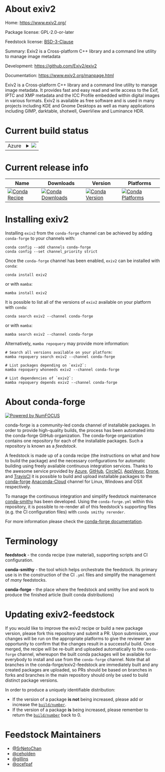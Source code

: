 About exiv2
===========

Home: https://www.exiv2.org/

Package license: GPL-2.0-or-later

Feedstock license: [BSD-3-Clause](https://github.com/conda-forge/exiv2-feedstock/blob/main/LICENSE.txt)

Summary: Exiv2 is a Cross-platform C++ library and a command line utility to manage image metadata

Development: https://github.com/Exiv2/exiv2

Documentation: https://www.exiv2.org/manpage.html

Exiv2 is a Cross-platform C++ library and a command line utility to manage image metadata.
It provides fast and easy read and write access to the Exif, IPTC and XMP metadata and the
ICC Profile embedded within digital images in various formats. Exiv2 is available as free
software and is used in many projects including KDE and Gnome Desktops as well as many
applications including GIMP, darktable, shotwell, GwenView and Luminance HDR.


Current build status
====================


<table>
    
  <tr>
    <td>Azure</td>
    <td>
      <details>
        <summary>
          <a href="https://dev.azure.com/conda-forge/feedstock-builds/_build/latest?definitionId=6814&branchName=main">
            <img src="https://dev.azure.com/conda-forge/feedstock-builds/_apis/build/status/exiv2-feedstock?branchName=main">
          </a>
        </summary>
        <table>
          <thead><tr><th>Variant</th><th>Status</th></tr></thead>
          <tbody><tr>
              <td>linux_64</td>
              <td>
                <a href="https://dev.azure.com/conda-forge/feedstock-builds/_build/latest?definitionId=6814&branchName=main">
                  <img src="https://dev.azure.com/conda-forge/feedstock-builds/_apis/build/status/exiv2-feedstock?branchName=main&jobName=linux&configuration=linux%20linux_64_" alt="variant">
                </a>
              </td>
            </tr><tr>
              <td>osx_64</td>
              <td>
                <a href="https://dev.azure.com/conda-forge/feedstock-builds/_build/latest?definitionId=6814&branchName=main">
                  <img src="https://dev.azure.com/conda-forge/feedstock-builds/_apis/build/status/exiv2-feedstock?branchName=main&jobName=osx&configuration=osx%20osx_64_" alt="variant">
                </a>
              </td>
            </tr><tr>
              <td>osx_arm64</td>
              <td>
                <a href="https://dev.azure.com/conda-forge/feedstock-builds/_build/latest?definitionId=6814&branchName=main">
                  <img src="https://dev.azure.com/conda-forge/feedstock-builds/_apis/build/status/exiv2-feedstock?branchName=main&jobName=osx&configuration=osx%20osx_arm64_" alt="variant">
                </a>
              </td>
            </tr><tr>
              <td>win_64</td>
              <td>
                <a href="https://dev.azure.com/conda-forge/feedstock-builds/_build/latest?definitionId=6814&branchName=main">
                  <img src="https://dev.azure.com/conda-forge/feedstock-builds/_apis/build/status/exiv2-feedstock?branchName=main&jobName=win&configuration=win%20win_64_" alt="variant">
                </a>
              </td>
            </tr>
          </tbody>
        </table>
      </details>
    </td>
  </tr>
</table>

Current release info
====================

| Name | Downloads | Version | Platforms |
| --- | --- | --- | --- |
| [![Conda Recipe](https://img.shields.io/badge/recipe-exiv2-green.svg)](https://anaconda.org/conda-forge/exiv2) | [![Conda Downloads](https://img.shields.io/conda/dn/conda-forge/exiv2.svg)](https://anaconda.org/conda-forge/exiv2) | [![Conda Version](https://img.shields.io/conda/vn/conda-forge/exiv2.svg)](https://anaconda.org/conda-forge/exiv2) | [![Conda Platforms](https://img.shields.io/conda/pn/conda-forge/exiv2.svg)](https://anaconda.org/conda-forge/exiv2) |

Installing exiv2
================

Installing `exiv2` from the `conda-forge` channel can be achieved by adding `conda-forge` to your channels with:

```
conda config --add channels conda-forge
conda config --set channel_priority strict
```

Once the `conda-forge` channel has been enabled, `exiv2` can be installed with `conda`:

```
conda install exiv2
```

or with `mamba`:

```
mamba install exiv2
```

It is possible to list all of the versions of `exiv2` available on your platform with `conda`:

```
conda search exiv2 --channel conda-forge
```

or with `mamba`:

```
mamba search exiv2 --channel conda-forge
```

Alternatively, `mamba repoquery` may provide more information:

```
# Search all versions available on your platform:
mamba repoquery search exiv2 --channel conda-forge

# List packages depending on `exiv2`:
mamba repoquery whoneeds exiv2 --channel conda-forge

# List dependencies of `exiv2`:
mamba repoquery depends exiv2 --channel conda-forge
```


About conda-forge
=================

[![Powered by
NumFOCUS](https://img.shields.io/badge/powered%20by-NumFOCUS-orange.svg?style=flat&colorA=E1523D&colorB=007D8A)](https://numfocus.org)

conda-forge is a community-led conda channel of installable packages.
In order to provide high-quality builds, the process has been automated into the
conda-forge GitHub organization. The conda-forge organization contains one repository
for each of the installable packages. Such a repository is known as a *feedstock*.

A feedstock is made up of a conda recipe (the instructions on what and how to build
the package) and the necessary configurations for automatic building using freely
available continuous integration services. Thanks to the awesome service provided by
[Azure](https://azure.microsoft.com/en-us/services/devops/), [GitHub](https://github.com/),
[CircleCI](https://circleci.com/), [AppVeyor](https://www.appveyor.com/),
[Drone](https://cloud.drone.io/welcome), and [TravisCI](https://travis-ci.com/)
it is possible to build and upload installable packages to the
[conda-forge](https://anaconda.org/conda-forge) [Anaconda-Cloud](https://anaconda.org/)
channel for Linux, Windows and OSX respectively.

To manage the continuous integration and simplify feedstock maintenance
[conda-smithy](https://github.com/conda-forge/conda-smithy) has been developed.
Using the ``conda-forge.yml`` within this repository, it is possible to re-render all of
this feedstock's supporting files (e.g. the CI configuration files) with ``conda smithy rerender``.

For more information please check the [conda-forge documentation](https://conda-forge.org/docs/).

Terminology
===========

**feedstock** - the conda recipe (raw material), supporting scripts and CI configuration.

**conda-smithy** - the tool which helps orchestrate the feedstock.
                   Its primary use is in the construction of the CI ``.yml`` files
                   and simplify the management of *many* feedstocks.

**conda-forge** - the place where the feedstock and smithy live and work to
                  produce the finished article (built conda distributions)


Updating exiv2-feedstock
========================

If you would like to improve the exiv2 recipe or build a new
package version, please fork this repository and submit a PR. Upon submission,
your changes will be run on the appropriate platforms to give the reviewer an
opportunity to confirm that the changes result in a successful build. Once
merged, the recipe will be re-built and uploaded automatically to the
`conda-forge` channel, whereupon the built conda packages will be available for
everybody to install and use from the `conda-forge` channel.
Note that all branches in the conda-forge/exiv2-feedstock are
immediately built and any created packages are uploaded, so PRs should be based
on branches in forks and branches in the main repository should only be used to
build distinct package versions.

In order to produce a uniquely identifiable distribution:
 * If the version of a package **is not** being increased, please add or increase
   the [``build/number``](https://docs.conda.io/projects/conda-build/en/latest/resources/define-metadata.html#build-number-and-string).
 * If the version of a package **is** being increased, please remember to return
   the [``build/number``](https://docs.conda.io/projects/conda-build/en/latest/resources/define-metadata.html#build-number-and-string)
   back to 0.

Feedstock Maintainers
=====================

* [@SrNetoChan](https://github.com/SrNetoChan/)
* [@ceholden](https://github.com/ceholden/)
* [@gillins](https://github.com/gillins/)
* [@ocefpaf](https://github.com/ocefpaf/)

